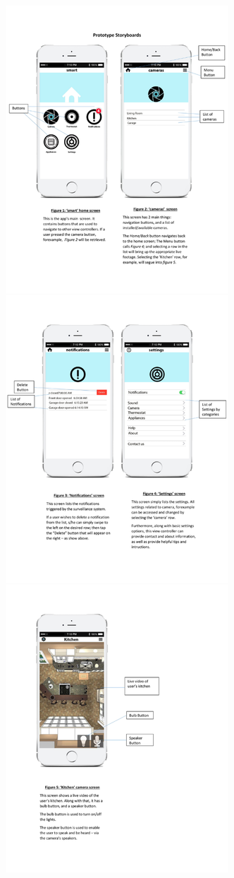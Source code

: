 ![Prototype Storyboards 1](smart/__MACOSX/smart/smart/Images.xcassets/Prototype_Storyboards-1.jpg)
![Prototype Storyboards 2](smart/__MACOSX/smart/smart/Images.xcassets/Prototype_Storyboards-2.jpg)
![Prototype Storyboards 3](smart/__MACOSX/smart/smart/Images.xcassets/Prototype_Storyboards-3.jpg)
